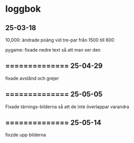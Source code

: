 loggbok
==============
25-03-18
---------

10,000:
ändrade poäng vid tre-par från 1500 till 600

pygame: 
fixade nedre text så att man ser den

==============
25-04-29
---------

fixade avstånd och grejer

==============
25-05-05
---------

Fixade tärnings-bilderna så att de inte överlappar varandra

==============
25-05-14
---------
fixzde upp bilderna